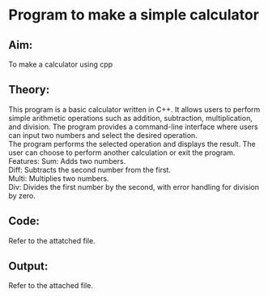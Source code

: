 # Program to make a simple calculator 
## Aim:
To make a calculator using cpp
## Theory:
This program is a basic calculator written in C++. It allows users to perform simple arithmetic operations such as addition, subtraction, multiplication, and division. The program provides a command-line interface where users can input two numbers and select the desired operation.  
The program performs the selected operation and displays the result.
The user can choose to perform another calculation or exit the program.  
Features:
Sum: Adds two numbers.  
Diff: Subtracts the second number from the first.  
Multi: Multiplies two numbers.  
Div: Divides the first number by the second, with error handling for division by zero.     
## Code:
Refer to the attatched file.
## Output:
Refer to the attached file.


